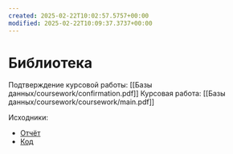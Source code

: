 ```yaml
---
created: 2025-02-22T10:02:57.5757+00:00
modified: 2025-02-22T10:09:37.3737+00:00
---
```

# Библиотека
Подтверждение курсовой работы: [[Базы данных/coursework/confirmation.pdf]]
Курсовая работа: [[Базы данных/coursework/coursework/main.pdf]]

Исходники:
- [Отчёт](https://github.com/IAmProgrammist/lab_materials/tree/main/%D0%91%D0%B0%D0%B7%D1%8B%20%D0%B4%D0%B0%D0%BD%D0%BD%D1%8B%D1%85/coursework)
- [Код](https://github.com/IAmProgrammist/BookSTU)